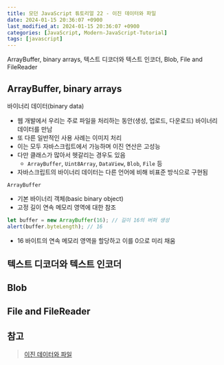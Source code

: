 ```yaml
---
title: 모던 JavaScript 튜토리얼 22 - 이진 데이터와 파일
date: 2024-01-15 20:36:07 +0900
last_modified_at: 2024-01-15 20:36:07 +0900
categories: [JavaScript, Modern-JavaScript-Tutorial]
tags: [javascript]
---
```


ArrayBuffer, binary arrays, 텍스트 디코더와 텍스트 인코더, Blob, File and FileReader

## ArrayBuffer, binary arrays

바이너리 데이터(binary data)

- 웹 개발에서 우리는 주로 파일을 처리하는 동안(생성, 업로드, 다운로드) 바이너리 데이터를 만남
- 또 다른 일반적인 사용 사례는 이미지 처리
- 이는 모두 자바스크립트에서 가능하며 이진 연산은 고성능
- 다만 클래스가 많아서 헷갈리는 경우도 있음
  - `ArrayBuffer`, `Uint8Array`, `DataView`, `Blob`, `File` 등
- 자바스크립트의 바이너리 데이터는 다른 언어에 비해 비표준 방식으로 구현됨

`ArrayBuffer`

- 기본 바이너리 객체(basic binary object)
- 고정 길이 연속 메모리 영역에 대한 참조

```javascript
let buffer = new ArrayBuffer(16); // 길이 16의 버퍼 생성
alert(buffer.byteLength); // 16
```

- 16 바이트의 연속 메모리 영역을 할당하고 이를 0으로 미리 채움

## 텍스트 디코더와 텍스트 인코더

## Blob

## File and FileReader

## 참고

> [이진 데이터와 파일](https://ko.javascript.info/binary)
